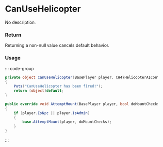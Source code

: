# CanUseHelicopter
<Badge type="info" text="Vehicle"/>[<Badge type="danger" text="Carbon Compatible"/>](https://github.com/CarbonCommunity/Carbon)[<Badge type="warning" text="Oxide Compatible"/>](https://github.com/OxideMod/Oxide.Rust)
No description.
### Return
Returning a non-null value cancels default behavior.

### Usage
::: code-group
```csharp [Example]
private object CanUseHelicopter(BasePlayer player, CH47HelicopterAIController cH47HelicopterAIController)
{
	Puts("CanUseHelicopter has been fired!");
	return (object)default;
}
```
```csharp [Source — Assembly-CSharp @ CH47HelicopterAIController]
public override void AttemptMount(BasePlayer player, bool doMountChecks = true)
{
	if (player.IsNpc || player.IsAdmin)
	{
		base.AttemptMount(player, doMountChecks);
	}
}

```
:::
